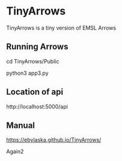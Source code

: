 # TinyArrows
TinyArrows is a tiny version of EMSL Arrows

## Running Arrows
cd TinyArrows/Public

python3 app3.py


## Location of api
http://localhost:5000/api


## Manual ##
https://ebylaska.github.io/TinyArrows/



Again2
